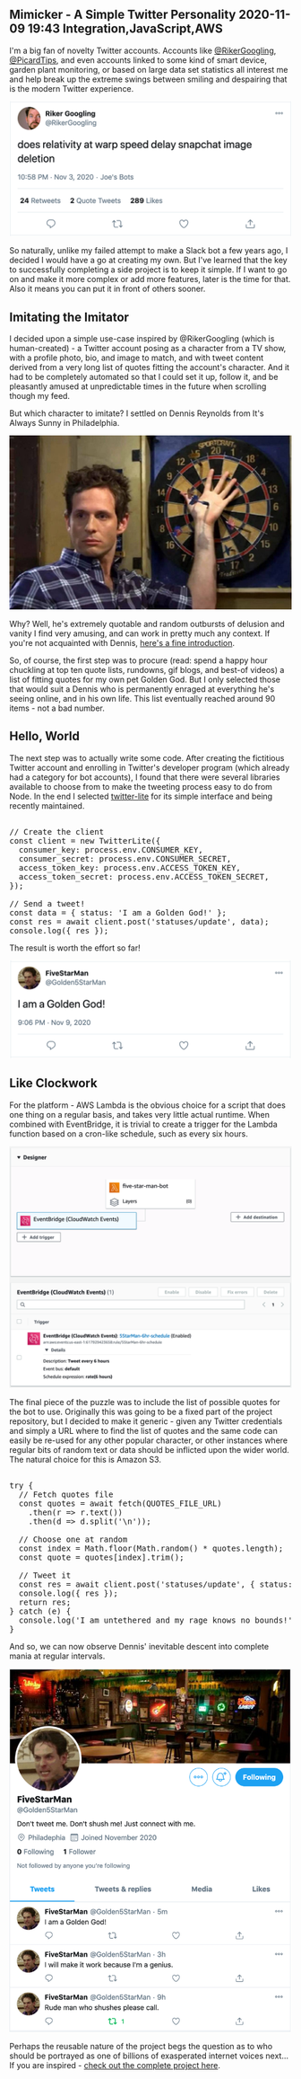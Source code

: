 Mimicker - A Simple Twitter Personality
2020-11-09 19:43
Integration,JavaScript,AWS
---

I'm a big fan of novelty Twitter accounts. Accounts like
[@RikerGoogling](https://twitter.com/RikerGoogling),
[@PicardTips](https://twitter.com/PicardTips), and even accounts linked to
some kind of smart device, garden plant monitoring, or based on large data set
statistics all interest me and help break up the extreme swings between
smiling and despairing that is the modern Twitter experience.

![](assets/media/2020/11/rikergoogling.png)

So naturally, unlike my failed attempt to make a Slack bot a few years ago, I
decided I would have a go at creating my own. But I've learned that the key to
successfully completing a side project is to keep it simple. If I want to go on
and make it more complex or add more features, later is the time for that. Also
it means you can put it in front of others sooner.

## Imitating the Imitator

I decided upon a simple use-case inspired by @RikerGoogling (which is
human-created) - a Twitter account posing as a character from a TV show, with a
profile photo, bio, and image to match, and with tweet content derived from a
very long list of quotes fitting the account's character. And it had to be
completely automated so that I could set it up, follow it, and be pleasantly
amused at unpredictable times in the future when scrolling though my feed.

But which character to imitate? I settled on Dennis Reynolds from It's Always
Sunny in Philadelphia.

![](assets/media/2020/11/dennis.jpg)

Why? Well, he's extremely quotable and random outbursts
of delusion and vanity I find very amusing, and can work in pretty much any
context. If you're not acquainted with Dennis,
[here's a fine introduction](https://www.youtube.com/watch?v=hbtg3ZNSzts).

So, of course, the first step was to procure (read: spend a happy hour chuckling
at top ten quote lists, rundowns, gif blogs, and best-of videos) a list of
fitting quotes for my own pet Golden God. But I only selected those that would
suit a Dennis who is permanently enraged at everything he's seeing online, and
in his own life. This list eventually reached around 90 items - not a bad
number.

## Hello, World

The next step was to actually write some code. After creating the fictitious
Twitter account and enrolling in Twitter's developer program (which already had
a category for bot accounts), I found that there were several libraries
available to choose from to make the tweeting process easy to do from Node. In
the end I selected [twitter-lite](https://www.npmjs.com/package/twitter-lite)
for its simple interface and being recently maintained.

<!-- language="js" -->
<pre><div class="code-block">
// Create the client
const client = new TwitterLite({
  consumer_key: process.env.CONSUMER_KEY,
  consumer_secret: process.env.CONSUMER_SECRET,
  access_token_key: process.env.ACCESS_TOKEN_KEY,
  access_token_secret: process.env.ACCESS_TOKEN_SECRET,
});

// Send a tweet!
const data = { status: 'I am a Golden God!' };
const res = await client.post('statuses/update', data);
console.log({ res });
</div></pre>

The result is worth the effort so far!

![](assets/media/2020/11/golden-god.png)

## Like Clockwork

For the platform - AWS Lambda is the obvious choice for a script that does one
thing on a regular basis, and takes very little actual runtime. When combined
with EventBridge, it is trivial to create a trigger for the Lambda function
based on a cron-like schedule, such as every six hours.

![](assets/media/2020/11/lambda-config.png)

The final piece of the puzzle was to include the list of possible quotes for the
bot to use. Originally this was going to be a fixed part of the project
repository, but I decided to make it generic - given any Twitter credentials and
simply a URL where to find the list of quotes and the same code can easily be
re-used for any other popular character, or other instances where regular bits
of random text or data should be inflicted upon the wider world. The natural
choice for this is Amazon S3.

<!-- language="js" -->
<pre><div class="code-block">
try {
  // Fetch quotes file
  const quotes = await fetch(QUOTES_FILE_URL)
    .then(r => r.text())
    .then(d => d.split('\n'));

  // Choose one at random
  const index = Math.floor(Math.random() * quotes.length);
  const quote = quotes[index].trim();

  // Tweet it
  const res = await client.post('statuses/update', { status: quote });
  console.log({ res });
  return res;
} catch (e) {
  console.log('I am untethered and my rage knows no bounds!');
}
</div></pre>

And so, we can now observe Dennis' inevitable descent into complete mania at
regular intervals.

![](assets/media/2020/11/golden-feed.png)

Perhaps the reusable nature of the project begs the question as to who should
be portrayed as one of billions of exasperated internet voices next... If you
are inspired -
[check out the complete project here](https://github.com/c-d-lewis/mimicker).
